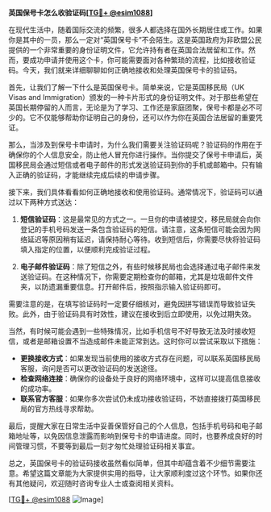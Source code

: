 **英国保号卡怎么收验证码[[TG💪+ @esim1088](https://t.me/s/esim1088)]**

在现代生活中，随着国际交流的频繁，很多人都选择在国外长期居住或工作。如果你是其中的一员，那么一定对“英国保号卡”不会陌生。这是英国政府为非欧盟公民提供的一个非常重要的身份证明文件，它允许持有者在英国合法居留和工作。然而，要成功申请并使用这个卡，你可能需要面对各种繁琐的流程，比如接收验证码。今天，我们就来详细聊聊如何正确地接收和处理英国保号卡的验证码。

首先，让我们了解一下什么是英国保号卡。简单来说，它是英国移民局（UK Visas and Immigration）颁发的一种卡片形式的身份证明文件。对于那些希望在英国长期停留的人而言，无论是为了学习、工作还是家庭团聚，保号卡都是必不可少的。它不仅能够帮助你证明自己的身份，还可以作为你在英国合法居留的重要凭证。

那么，当涉及到保号卡申请时，为什么我们需要关注验证码呢？验证码的作用在于确保你的个人信息安全，防止他人冒充你进行操作。当你提交了保号卡申请后，英国移民局会通过短信或者电子邮件的形式发送验证码到你的手机或邮箱中。只有输入正确的验证码，才能继续完成后续的申请步骤。

接下来，我们具体看看如何正确地接收和使用验证码。通常情况下，验证码可以通过以下两种方式送达：

1. **短信验证码**：这是最常见的方式之一。一旦你的申请被提交，移民局就会向你登记的手机号码发送一条包含验证码的短信。请注意，这条短信可能会因为网络延迟等原因稍有延迟，请保持耐心等待。收到短信后，你需要尽快将验证码填入指定的位置，以便顺利完成验证过程。

2. **电子邮件验证码**：除了短信之外，有些时候移民局也会选择通过电子邮件来发送验证码。在这种情况下，你需要定期检查你的邮箱，尤其是垃圾邮件文件夹，以防遗漏重要信息。打开邮件后，按照指示输入验证码即可。

需要注意的是，在填写验证码时一定要仔细核对，避免因拼写错误而导致验证失败。此外，由于验证码具有时效性，建议在接收到后立即使用，以免过期失效。

当然，有时候可能会遇到一些特殊情况，比如手机信号不好导致无法及时接收短信，或者是邮箱设置不当造成邮件未能正常到达。这时你可以尝试采取以下措施：

- **更换接收方式**：如果发现当前使用的接收方式存在问题，可以联系英国移民局客服，询问是否可以更改验证码的发送途径。
- **检查网络连接**：确保你的设备处于良好的网络环境中，这样可以提高信息接收的成功率。
- **联系官方客服**：如果你多次尝试仍未成功接收验证码，不妨直接拨打英国移民局的官方热线寻求帮助。

最后，提醒大家在日常生活中妥善保管好自己的个人信息，包括手机号码和电子邮箱地址等，以免因信息泄露而影响到保号卡的申请进度。同时，也要养成良好的时间管理习惯，不要等到最后一刻才匆忙处理验证码相关事宜。

总之，英国保号卡的验证码接收虽然看似简单，但其中却蕴含着不少细节需要注意。希望这篇文章能为大家提供实用的指导，让大家顺利度过这个环节。如果你还有其他疑问，欢迎随时咨询专业人士或查阅相关资料。

[[TG💪+ @esim1088](https://t.me/s/esim1088) ![Image](https://i.postimg.cc/4NQfJmqS/Snipaste-2025-05-13-00-14-12.png)]